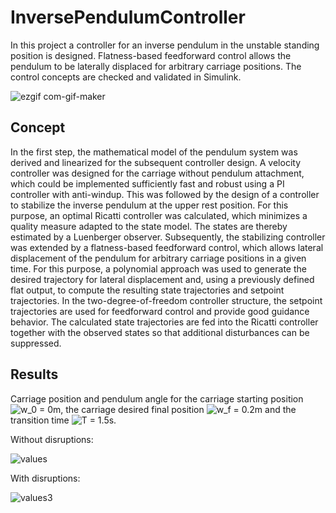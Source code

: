 # InversePendulumController
In this project a controller for an inverse pendulum in the unstable standing position is designed. Flatness-based feedforward control allows the pendulum to be laterally displaced for arbitrary carriage positions. The control concepts are checked and validated in Simulink.

![ezgif com-gif-maker](https://user-images.githubusercontent.com/63397065/155290365-cc00202d-9a51-40d3-9783-0354b213930b.gif)

## Concept

In the first step, the mathematical model of the pendulum system was derived and linearized for the subsequent controller design. 
A velocity controller was designed for the carriage without pendulum attachment, which could be implemented sufficiently fast and robust using a PI controller with anti-windup. This was followed by the design of a controller to stabilize the inverse pendulum at the upper rest position. For this purpose, an optimal Ricatti controller was calculated, which minimizes a quality measure adapted to the state model. The states are thereby estimated by a Luenberger observer. 
Subsequently, the stabilizing controller was extended by a flatness-based feedforward control, which allows lateral displacement of the pendulum for arbitrary carriage positions in a given time. For this purpose, a polynomial approach was used to generate the desired trajectory for lateral displacement and, using a previously defined flat output, to compute the resulting state trajectories and setpoint trajectories. In the two-degree-of-freedom controller structure, the setpoint trajectories are used for feedforward control and provide good guidance behavior. The calculated state trajectories are fed into the Ricatti controller together with the observed states so that additional disturbances can be suppressed. 

## Results

Carriage position and pendulum angle for the carriage starting position <img src="https://latex.codecogs.com/svg.image?w_0&space;=&space;0m" title="w_0 = 0m" />, the carriage desired final position <img src="https://latex.codecogs.com/svg.image?w_f&space;=&space;0.2m" title="w_f = 0.2m" /> and the transition time <img src="https://latex.codecogs.com/svg.image?T&space;=&space;1.5s&space;" title="T = 1.5s " />. 

Without disruptions:

![values](https://user-images.githubusercontent.com/63397065/155294025-e5b187b3-d2a5-4dc3-86dd-6c7112b25d53.jpg)

With disruptions:

![values3](https://user-images.githubusercontent.com/63397065/155294091-f2232e87-e8eb-4468-bf2e-eec87f295f51.jpg)
